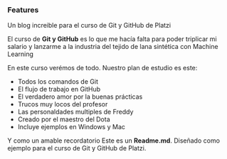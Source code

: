 ### Features

Un blog increible para el curso de Git y GitHub de Platzi

El curso de **Git y GitHub** es lo que me hacía falta para poder triplicar mi salario y lanzarme a la industria del tejido de lana sintética con Machine Learning

En este curso verémos de todo. Nuestro plan de estudio es este:
- Todos los comandos de Git
- El flujo de trabajo en GitHub
- El verdadero amor por la buenas prácticas
- Trucos muy locos del profesor
- Las personaldades multiples de Freddy
- Creado por el maestro del Dota
- Incluye ejemplos en Windows y Mac

Y como un amable recordatorio Este es un **Readme.md**. Diseñado como ejemplo para el curso de Git y GitHub de Platzi.
